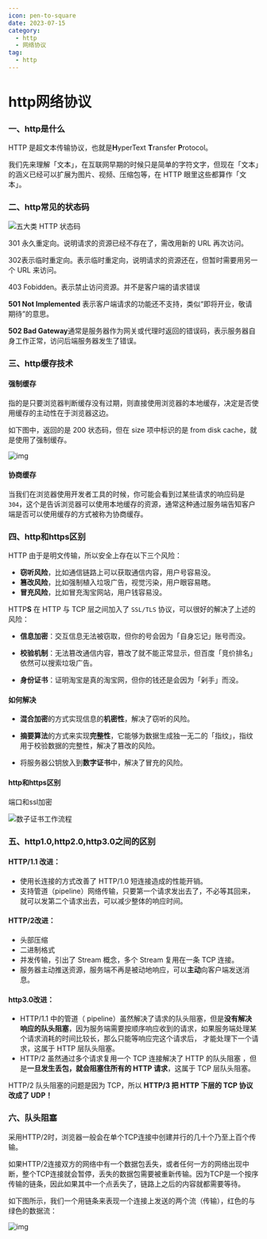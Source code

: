 ```yaml
---
icon: pen-to-square
date: 2023-07-15
category:
  - http
  - 网络协议
tag:
  - http
---
```


# http网络协议



### 一、http是什么

HTTP 是超文本传输协议，也就是**H**yperText **T**ransfer **P**rotocol。

我们先来理解「文本」，在互联网早期的时候只是简单的字符文字，但现在「文本」的涵义已经可以扩展为图片、视频、压缩包等，在 HTTP 眼里这些都算作「文本」。



### 二、http常见的状态码

![ 五大类 HTTP 状态码 ](https://cdn.xiaolincoding.com/gh/xiaolincoder/ImageHost/%E8%AE%A1%E7%AE%97%E6%9C%BA%E7%BD%91%E7%BB%9C/HTTP/6-%E4%BA%94%E5%A4%A7%E7%B1%BBHTTP%E7%8A%B6%E6%80%81%E7%A0%81.png)

301 永久重定向。说明请求的资源已经不存在了，需改用新的 URL 再次访问。

302表示临时重定向。表示临时重定向，说明请求的资源还在，但暂时需要用另一个 URL 来访问。

403 Fobidden。表示禁止访问资源。并不是客户端的请求错误

**501 Not Implemented** 表示客户端请求的功能还不支持，类似“即将开业，敬请期待”的意思。

**502 Bad Gateway**通常是服务器作为网关或代理时返回的错误码，表示服务器自身工作正常，访问后端服务器发生了错误。



### 三、http缓存技术



#### 强制缓存

指的是只要浏览器判断缓存没有过期，则直接使用浏览器的本地缓存，决定是否使用缓存的主动性在于浏览器这边。

如下图中，返回的是 200 状态码，但在 size 项中标识的是 from disk cache，就是使用了强制缓存。

![img](https://cdn.xiaolincoding.com//mysql/other/1cb6bc37597e4af8adfef412bfc57a42.png)

#### 协商缓存

当我们在浏览器使用开发者工具的时候，你可能会看到过某些请求的响应码是 `304`，这个是告诉浏览器可以使用本地缓存的资源，通常这种通过服务端告知客户端是否可以使用缓存的方式被称为协商缓存。



### 四、http和https区别

HTTP 由于是明文传输，所以安全上存在以下三个风险：

- **窃听风险**，比如通信链路上可以获取通信内容，用户号容易没。
- **篡改风险**，比如强制植入垃圾广告，视觉污染，用户眼容易瞎。
- **冒充风险**，比如冒充淘宝网站，用户钱容易没。

HTTP**S** 在 HTTP 与 TCP 层之间加入了 `SSL/TLS` 协议，可以很好的解决了上述的风险：

- **信息加密**：交互信息无法被窃取，但你的号会因为「自身忘记」账号而没。

- **校验机制**：无法篡改通信内容，篡改了就不能正常显示，但百度「竞价排名」依然可以搜索垃圾广告。

- **身份证书**：证明淘宝是真的淘宝网，但你的钱还是会因为「剁手」而没。

  

#### 如何解决

- **混合加密**的方式实现信息的**机密性**，解决了窃听的风险。

- **摘要算法**的方式来实现**完整性**，它能够为数据生成独一无二的「指纹」，指纹用于校验数据的完整性，解决了篡改的风险。

- 将服务器公钥放入到**数字证书**中，解决了冒充的风险。

  

#### http和https区别

端口和ssl加密

![数子证书工作流程](https://cdn.xiaolincoding.com/gh/xiaolincoder/ImageHost/%E8%AE%A1%E7%AE%97%E6%9C%BA%E7%BD%91%E7%BB%9C/HTTP/22-%E6%95%B0%E5%AD%97%E8%AF%81%E4%B9%A6%E5%B7%A5%E4%BD%9C%E6%B5%81%E7%A8%8B.png)





### 五、http1.0,http2.0,http3.0之间的区别



#### HTTP/1.1 改进：

- 使用长连接的方式改善了 HTTP/1.0 短连接造成的性能开销。
- 支持管道（pipeline）网络传输，只要第一个请求发出去了，不必等其回来，就可以发第二个请求出去，可以减少整体的响应时间。



####  HTTP/2改进：

- 头部压缩
- 二进制格式
- 并发传输，引出了 Stream 概念，多个 Stream 复用在一条 TCP 连接。
- 服务器主动推送资源，服务端不再是被动地响应，可以**主动**向客户端发送消息。

#### http3.0改进：

- HTTP/1.1 中的管道（ pipeline）虽然解决了请求的队头阻塞，但是**没有解决响应的队头阻塞**，因为服务端需要按顺序响应收到的请求，如果服务端处理某个请求消耗的时间比较长，那么只能等响应完这个请求后， 才能处理下一个请求，这属于 HTTP 层队头阻塞。
- HTTP/2 虽然通过多个请求复用一个 TCP 连接解决了 HTTP 的队头阻塞 ，但是**一旦发生丢包，就会阻塞住所有的 HTTP 请求**，这属于 TCP 层队头阻塞。

HTTP/2 队头阻塞的问题是因为 TCP，所以 **HTTP/3 把 HTTP 下层的 TCP 协议改成了 UDP！**



### 六、队头阻塞

采用HTTP/2时，浏览器一般会在单个TCP连接中创建并行的几十个乃至上百个传输。

如果HTTP/2连接双方的网络中有一个数据包丢失，或者任何一方的网络出现中断，整个TCP连接就会暂停，丢失的数据包需要被重新传输。因为TCP是一个按序传输的链条，因此如果其中一个点丢失了，链路上之后的内容就都需要等待。

如下图所示，我们一个用链条来表现一个连接上发送的两个流（传输），红色的与绿色的数据流：

![img](https://151822838-files.gitbook.io/~/files/v0/b/gitbook-legacy-files/o/assets%2F-LvW30M9uwlSh6noqzxa%2F-LvW31Pn1JTBepfnVcl_%2F-LvW36RnZxzFY7KrlZth%2Ftcp-chain-streams.png?generation=1575733990706732&alt=media)